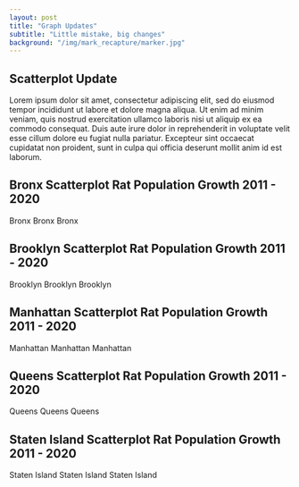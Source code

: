 ```yaml
---
layout: post
title: "Graph Updates"
subtitle: "Little mistake, big changes"
background: "/img/mark_recapture/marker.jpg"
---
```


## Scatterplot Update

Lorem ipsum dolor sit amet, consectetur adipiscing elit, sed do eiusmod tempor incididunt ut labore et dolore magna aliqua. Ut enim ad minim veniam, quis nostrud exercitation ullamco laboris nisi ut aliquip ex ea commodo consequat. Duis aute irure dolor in reprehenderit in voluptate velit esse cillum dolore eu fugiat nulla pariatur. Excepteur sint occaecat cupidatat non proident, sunt in culpa qui officia deserunt mollit anim id est laborum.

## Bronx Scatterplot Rat Population Growth 2011 - 2020

Bronx
Bronx
Bronx

## Brooklyn Scatterplot Rat Population Growth 2011 - 2020

Brooklyn
Brooklyn
Brooklyn

## Manhattan Scatterplot Rat Population Growth 2011 - 2020

Manhattan
Manhattan
Manhattan

## Queens Scatterplot Rat Population Growth 2011 - 2020

Queens
Queens
Queens

## Staten Island Scatterplot Rat Population Growth 2011 - 2020

Staten Island
Staten Island
Staten Island
